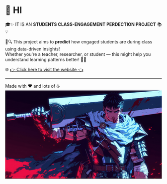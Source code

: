 # 👋 HI  

🎓✨ IT IS AN **STUDENTS CLASS-ENGAGEMENT PERDECTION PROJECT** 📚💡  

🚀🔍 This project aims to **predict** how engaged students are during class using data-driven insights!  
Whether you're a teacher, researcher, or student — this might help you understand learning patterns better! 💬🧠  

🌐 [👉 Click here to visit the website 👈](https://class-engagement.streamlit.app/)  

---

Made with ❤️ and lots of ☕  
![Alt text](gut.jpg)


